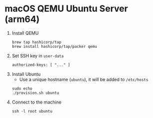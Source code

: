 # macOS QEMU Ubuntu Server (arm64)

1. Install QEMU
   ```
   brew tap hashicorp/tap
   brew install hashicorp/tap/packer qemu
   ```
1. Set SSH key in `user-data`
   ```
   authorized-keys: [ "..." ]
   ```
1. Install Ubuntu
   - Use a unique hostname (`ubuntu`), it will be added to `/etc/hosts`
   ```
   sudo echo
   ./provision.sh ubuntu
   ```
1. Connect to the machine
   ```
   ssh -l root ubuntu
   ```
